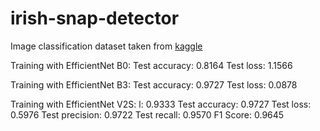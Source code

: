# irish-snap-detector

Image classification dataset taken from [kaggle](https://www.kaggle.com/datasets/gpiosenka/cards-image-datasetclassification)


Training with EfficientNet B0:
Test accuracy: 0.8164
Test loss: 1.1566

Training with EfficientNet B3:
Test accuracy: 0.9727
Test loss: 0.0878

Training with EfficientNet V2S:
l: 0.9333
Test accuracy: 0.9727
Test loss: 0.5976
Test precision: 0.9722
Test recall: 0.9570
F1 Score: 0.9645